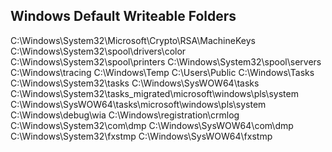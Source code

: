 ## Windows Default Writeable Folders

C:\Windows\System32\Microsoft\Crypto\RSA\MachineKeys
C:\Windows\System32\spool\drivers\color
C:\Windows\System32\spool\printers
C:\Windows\System32\spool\servers
C:\Windows\tracing
C:\Windows\Temp
C:\Users\Public
C:\Windows\Tasks
C:\Windows\System32\tasks
C:\Windows\SysWOW64\tasks
C:\Windows\System32\tasks_migrated\microsoft\windows\pls\system
C:\Windows\SysWOW64\tasks\microsoft\windows\pls\system
C:\Windows\debug\wia
C:\Windows\registration\crmlog
C:\Windows\System32\com\dmp
C:\Windows\SysWOW64\com\dmp
C:\Windows\System32\fxstmp
C:\Windows\SysWOW64\fxstmp